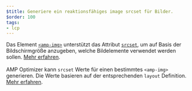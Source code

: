 ```yaml
---
$title: Generiere ein reaktionsfähiges image srcset für Bilder.
$order: 100
tags:
- lcp
---
```


Das Element [`<amp-img>`](https://amp.dev/documentation/components/amp-img/?format=websites) unterstützt das Attribut [`srcset`](https://web.dev/use-srcset-to-automatically-choose-the-right-image/), um auf Basis der Bildschirmgröße anzugeben, welche Bildelemente verwendet werden sollen. [Mehr erfahren](https://amp.dev/documentation/guides-and-tutorials/develop/style_and_layout/art_direction/). <br><br> AMP Optimizer kann `srcset` Werte für einen bestimmtes `<amp-img>` generieren. Die Werte basieren auf der entsprechenden `layout` Definition. [Mehr erfahren](https://amp.dev/documentation/guides-and-tutorials/optimize-and-measure/amp-optimizer-guide/node-amp-optimizer/?format=websites#image-optimization).
